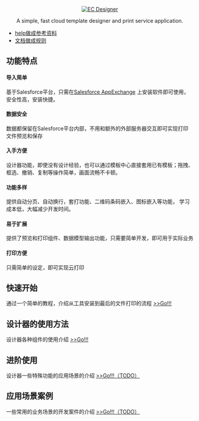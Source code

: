 <p align="center">
  <a href="#" id="designer">
    <img alt="EC Designer" src="https://www.e-cloudsoft.com/images/logo.png">
  </a>
</p>

<p align="center">
  A simple, fast cloud template designer and print service application.
</p>

- <a href="https://www.jive-comp.co.jp/JVREPORT103.html" target="_blank">help做成参考资料</a>
- [文档做成规则](../helpers.md)

## 功能特点
<!-- ![功能Image](../_images/zh-cn/FunctionImage.png) -->
#### 导入简单
  基于Salesforce平台，只需在[Salesforce AppExchange](https://appexchange.salesforce.com/) 上安装软件即可使用，安全性高，安装快捷。
#### 数据安全
  数据都保留在Salesforce平台内部，不用和额外的外部服务器交互即可实现打印文件预览和保存
#### 入手方便
  设计器功能，即使没有设计经验，也可以通过模板中心直接套用已有模板；拖拽、框选、撤销、复制等操作简单，画面流畅不卡顿。
#### 功能多样
  提供自动分页、自动换行，套打功能、二维码条码嵌入、图标嵌入等功能， 学习成本低，大幅减少开发时间。
#### 易于扩展
  提供了预览和打印组件、数据模型输出功能，只需要简单开发，即可用于实际业务
#### 打印方便
  只需简单的设定，即可实现云打印
  

## 快速开始
  通过一个简单的教程，介绍从工具安装到最后的文件打印的流程 [>>Go!!!](quickstart.md)

## 设计器的使用方法
  设计器各种组件的使用介绍 [>>Go!!!](./c-panel.md)

## 进阶使用
  设计器一些特殊功能的应用场景的介绍 [>>Go!!!（TODO）](./c-panel.md)

## 应用场景案例
  一些常用的业务场景的开发案件的介绍 [>>Go!!!（TODO）](./c-panel.md)


